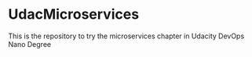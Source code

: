 # UdacMicroservices
This is the repository to try the microservices chapter in Udacity DevOps Nano Degree 
